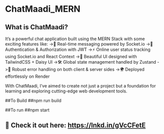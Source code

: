 # ChatMaadi_MERN

## What is ChatMaadi?
It’s a powerful chat application built using the MERN Stack with some exciting features like:
->🌟 Real-time messaging powered by Socket.io
->🔐 Authentication & Authorization with JWT
->⚡ Online user status tracking using Socket.io and React Context
->🎨 Beautiful UI designed with TailwindCSS + Daisy UI
->🛠️ Global state management handled by Zustand
->🐞 Robust error handling on both client & server sides
->🌍 Deployed effortlessly on Render

With ChatMaadi, I’ve aimed to create not just a project but a foundation for learning and exploring cutting-edge web development tools.

##To Build 
##npm run build 

##To run 
##npm start 



## 👀 Check it out here: https://lnkd.in/gVcCFetE
